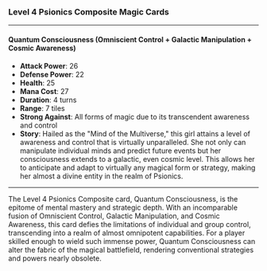 ### Level 4 Psionics Composite Magic Cards

---

#### Quantum Consciousness (Omniscient Control + Galactic Manipulation + Cosmic Awareness)

- **Attack Power**: 26
- **Defense Power**: 22
- **Health**: 25
- **Mana Cost**: 27
- **Duration**: 4 turns
- **Range**: 7 tiles
- **Strong Against**: All forms of magic due to its transcendent awareness and control
- **Story**: Hailed as the "Mind of the Multiverse," this girl attains a level of awareness and control that is virtually unparalleled. She not only can manipulate individual minds and predict future events but her consciousness extends to a galactic, even cosmic level. This allows her to anticipate and adapt to virtually any magical form or strategy, making her almost a divine entity in the realm of Psionics.

---

The Level 4 Psionics Composite card, Quantum Consciousness, is the epitome of mental mastery and strategic depth. With an incomparable fusion of Omniscient Control, Galactic Manipulation, and Cosmic Awareness, this card defies the limitations of individual and group control, transcending into a realm of almost omnipotent capabilities. For a player skilled enough to wield such immense power, Quantum Consciousness can alter the fabric of the magical battlefield, rendering conventional strategies and powers nearly obsolete.